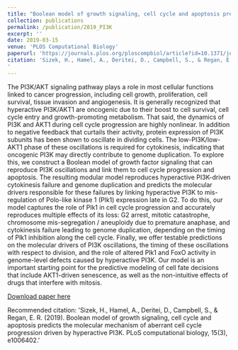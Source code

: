 ```yaml
---
title: "Boolean model of growth signaling, cell cycle and apoptosis predicts the molecular mechanism of aberrant cell cycle progression driven by hyperactive PI3K"
collection: publications
permalink: /publication/2019_PI3K
excerpt: ''
date: 2019-03-15
venue: 'PLOS Computational Biology'
paperurl: 'https://journals.plos.org/ploscompbiol/article?id=10.1371/journal.pcbi.1006402'
citation: 'Sizek, H., Hamel, A., Deritei, D., Campbell, S., & Regan, E. R. (2019). Boolean model of growth signaling, cell cycle and apoptosis predicts the molecular mechanism of aberrant cell cycle progression driven by hyperactive PI3K. PLoS computational biology, 15(3), e1006402.
'
---
```

The PI3K/AKT signaling pathway plays a role in most cellular functions linked to cancer progression, including cell growth, proliferation, cell survival, tissue invasion and angiogenesis. It is generally recognized that hyperactive PI3K/AKT1 are oncogenic due to their boost to cell survival, cell cycle entry and growth-promoting metabolism. That said, the dynamics of PI3K and AKT1 during cell cycle progression are highly nonlinear. In addition to negative feedback that curtails their activity, protein expression of PI3K subunits has been shown to oscillate in dividing cells. The low-PI3K/low-AKT1 phase of these oscillations is required for cytokinesis, indicating that oncogenic PI3K may directly contribute to genome duplication. To explore this, we construct a Boolean model of growth factor signaling that can reproduce PI3K oscillations and link them to cell cycle progression and apoptosis. The resulting modular model reproduces hyperactive PI3K-driven cytokinesis failure and genome duplication and predicts the molecular drivers responsible for these failures by linking hyperactive PI3K to mis-regulation of Polo-like kinase 1 (Plk1) expression late in G2. To do this, our model captures the role of Plk1 in cell cycle progression and accurately reproduces multiple effects of its loss: G2 arrest, mitotic catastrophe, chromosome mis-segregation / aneuploidy due to premature anaphase, and cytokinesis failure leading to genome duplication, depending on the timing of Plk1 inhibition along the cell cycle. Finally, we offer testable predictions on the molecular drivers of PI3K oscillations, the timing of these oscillations with respect to division, and the role of altered Plk1 and FoxO activity in genome-level defects caused by hyperactive PI3K. Our model is an important starting point for the predictive modeling of cell fate decisions that include AKT1-driven senescence, as well as the non-intuitive effects of drugs that interfere with mitosis.



[Download paper here](https://journals.plos.org/ploscompbiol/article/file?id=10.1371/journal.pcbi.1006402&type=printable)

Recommended citation: 'Sizek, H., Hamel, A., Deritei, D., Campbell, S., & Regan, E. R. (2019). Boolean model of growth signaling, cell cycle and apoptosis predicts the molecular mechanism of aberrant cell cycle progression driven by hyperactive PI3K. PLoS computational biology, 15(3), e1006402.'
